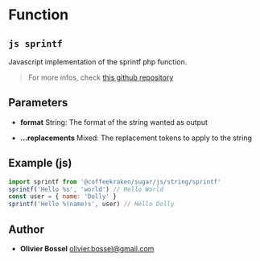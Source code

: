 
# Function


## ```js sprintf ```


Javascript implementation of the sprintf php function.
>For more infos, check [this github repository](https://github.com/alexei/sprintf.js)

## Parameters

- **format**  String: The format of the string wanted as output

- **...replacements**  Mixed: The replacement tokens to apply to the string



## Example (js)

```js
import sprintf from '@coffeekraken/sugar/js/string/sprintf'
sprintf('Hello %s', 'world') // Hello World
const user = { name: 'Dolly' }
sprintf('Hello %(name)s', user) // Hello Dolly
```


## Author
- **Olivier Bossel** <a href="mailto:olivier.bossel@gmail.com">olivier.bossel@gmail.com</a> 




